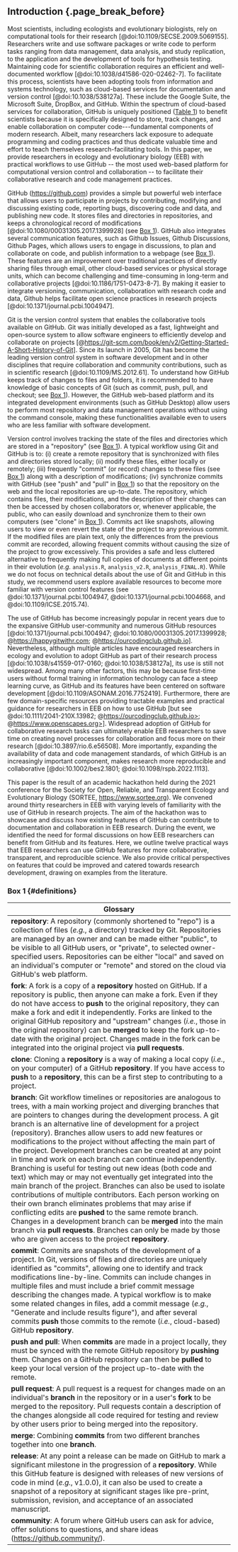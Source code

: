 ## Introduction {.page_break_before}

<!-- *Contributors to this section: PHPB* -->

Most scientists, including ecologists and evolutionary biologists, rely on computational tools for their research [@doi:10.1109/SECSE.2009.5069155].
Researchers write and use software packages or write code to perform tasks ranging from data management, data analysis, and study replication, to the application and the development of tools for hypothesis testing.
Maintaining code for scientific collaboration requires an efficient and well-documented workflow [@doi:10.1038/d41586-020-02462-7].
To facilitate this process, scientists have been adopting tools from information and systems technology, such as cloud-based services for documentation and version control [@doi:10.1038/538127a].
These include the Google Suite, the Microsoft Suite, DropBox, and GitHub.
Within the spectrum of cloud-based services for collaboration, GitHub is uniquely positioned ([Table 1](#tbl:compare)) to benefit scientists because it is specifically designed to store, track changes, and enable collaboration on computer code---fundamental components of modern research.
Albeit, many researchers lack exposure to adequate programming and coding practices and thus dedicate valuable time and effort to teach themselves research-facilitating tools.
In this paper, we provide researchers in ecology and evolutionary biology (EEB) with practical workflows to use GitHub -- the most used web-based platform for computational version control and collaboration -- to facilitate their collaborative research and code management practices.

<!-- *Contributors to this section: RCO, SSHS, PHPB, KH* -->

GitHub (<https://github.com>) provides a simple but powerful web interface that allows users to participate in projects by contributing, modifying and discussing existing code, reporting bugs, discovering code and data, and publishing new code.
It stores files and directories in repositories, and keeps a chronological record of modifications [@doi:10.1080/00031305.2017.1399928] (see [Box 1](#definitions)).
GitHub also integrates several communication features, such as Github Issues, Github Discussions, Github Pages, which allows users to engage in discussions, to plan and collaborate on code, and publish information to a webpage (see [Box 1](#definitions)).
These features are an improvement over traditional practices of directly sharing files through email, other cloud-based services or physical storage units, which can become challenging and time-consuming in long-term and collaborative projects [@doi:10.1186/1751-0473-8-7].
By making it easier to integrate versioning, communication, collaboration with research code and data, Github helps facilitate open science practices in research projects [@doi:10.1371/journal.pcbi.1004947].

Git is the version control system that enables the collaborative tools available on GitHub.
Git was initially developed as a fast, lightweight and open-source system to allow software engineers to efficiently develop and collaborate on projects [@https://git-scm.com/book/en/v2/Getting-Started-A-Short-History-of-Git]. 
Since its launch in 2005, Git has become the leading version control system in software development and in other disciplines that require collaboration and community contributions, such as in scientific research [@doi:10.1109/MS.2012.61].
To understand how GitHub keeps track of changes to files and folders, it is recommended to have knowledge of basic concepts of Git (such as commit, push, pull, and checkout; see [Box 1](#definitions)).
However, the GitHub web-based platform and its integrated development environments (such as GitHub Desktop) allow users to perform most repository and data management operations without using the command console, making these functionalities available even to users who are less familiar with software development.

Version control involves tracking the state of the files and directories which are stored in a "repository" (see [Box 1](#definitions)).
A typical workflow using Git and GitHub is to: (i) create a remote repository that is synchronized with files and directories stored locally; (ii) modify these files, either locally or remotely; (iii) frequently "commit" (or record) changes to these files (see [Box 1](#definitions)) along with a description of modifications; (iv) synchronize commits with GitHub (see "push" and "pull" in [Box 1](#definitions)) so that the repository on the web and the local repositories are up-to-date.
The repository, which contains files, their modifications, and the description of their changes can then be accessed by chosen collaborators or, whenever applicable, the public, who can easily download and synchronize them to their own computers (see "clone" in [Box 1](#definitions)).
Commits act like snapshots, allowing users to view or even revert the state of the project to any previous commit.
If the modified files are plain text, only the differences from the previous commit are recorded, allowing frequent commits without causing the size of the project to grow excessively.
This provides a safe and less cluttered alternative to frequently making full copies of documents at different points in their evolution (_e.g._ `analysis.R`, `analysis_v2.R`, `analysis_FINAL.R`).
While we do not focus on technical details about the use of Git and GitHub in this study, we recommend users explore available resources to become more familiar with version control features (see @doi:10.1371/journal.pcbi.1004947, @doi:10.1371/journal.pcbi.1004668, and @doi:10.1109/ICSE.2015.74).

<!-- *Contributors to this section: RCO, PHPB* -->
The use of GitHub has become increasingly popular in recent years due to the expansive GitHub user-community and numerous GitHub resources [@doi:10.1371/journal.pcbi.1004947; @doi:10.1080/00031305.2017.1399928; @https://happygitwithr.com; @https://ourcodingclub.github.io]. <!--# these citations don't render quite right -->
Nevertheless, although multiple articles have encouraged researchers in ecology and evolution to adopt GitHub as part of their research process [@doi:10.1038/s41559-017-0160; @doi:10.1038/538127a], its use is still not widespread.
Among many other factors, this may be because first-time users without formal training in information technology can face a steep learning curve, as GitHub and its features have been centered on software development [@doi:10.1109/ASONAM.2016.7752419].
Furthermore, there are few domain-specific resources providing tractable examples and practical guidance for researchers in EEB on how to use GitHub [but see @doi:10.1111/2041-210X.13982; @https://ourcodingclub.github.io>; @https://www.openscapes.org>].
Widespread adoption of GitHub for collaborative research tasks can ultimately enable EEB researchers to save time on creating novel processes for collaboration and focus more on their research [@doi:10.3897/rio.6.e56508].
More importantly, expanding the availability of data and code management standards, of which GitHub is an increasingly important component, makes research more reproducible and collaborative [@doi:10.1002/bes2.1801; @doi:10.1098/rspb.2022.1113].

<!-- *Contributors to this section: RCO, PHPB* -->
This paper is the result of an academic hackathon held during the 2021 conference for the Society for Open, Reliable, and Transparent Ecology and Evolutionary Biology (SORTEE, <https://www.sortee.org>).
We convened around thirty researchers in EEB with varying levels of familiarity with the use of GitHub in research projects.
The aim of the hackathon was to showcase and discuss how existing features of GitHub can contribute to documentation and collaboration in EEB research.
During the event, we identified the need for formal discussions on how EEB researchers can benefit from GitHub and its features.
Here, we outline twelve practical ways that EEB researchers can use GitHub features for more collaborative, transparent, and reproducible science.
We also provide critical perspectives on features that could be improved and catered towards research development, drawing on examples from the literature.

### Box 1 {#definitions}

<!-- Contributors to this section: ERS, Ali -->

| Glossary |
|------------------------------------------------------------------------|
| **repository**: A repository (commonly shortened to "repo") is a collection of files (_e.g._, a directory) tracked by Git. Repositories are managed by an owner and can be made either "public", to be visible to all GitHub users, or "private", to selected owner-specified users. Repositories can be either "local" and saved on an individual's computer or "remote" and stored on the cloud via GitHub's web platform. |
| **fork**: A fork is a copy of a **repository** hosted on GitHub. If a repository is public, then anyone can make a fork. Even if they do not have access to **push** to the original repository, they can make a fork and edit it independently. Forks are linked to the original GitHub repository and "upstream" changes (_i.e._, those in the original repository) can be **merged** to keep the fork up-to-date with the original project. Changes made in the fork can be integrated into the original project via **pull requests**. |
| **clone**: Cloning a **repository** is a way of making a local copy (_i.e._, on your computer) of a GitHub **repository**. If you have access to **push** to a **repository**, this can be a first step to contributing to a project. |
| **branch**: Git workflow timelines or repositories are analogous to trees, with a main working project and diverging branches that are pointers to changes during the development process. A git branch is an alternative line of development for a project (repository). Branches allow users to add new features or modifications to the project without affecting the main part of the project. Development branches can be created at any point in time and work on each branch can continue independently. Branching is useful for testing out new ideas (both code and text) which may or may not eventually get integrated into the main branch of the project. Branches can also be used to isolate contributions of multiple contributors. Each person working on their own branch eliminates problems that may arise if conflicting edits are **pushed** to the same remote branch. Changes in a development branch can be **merged** into the main branch via **pull requests**. Branches can only be made by those who are given access to the project **repository**. |
| **commit**: Commits are snapshots of the development of a project. In Git, versions of files and directories are uniquely identified as "commits", allowing one to identify and track modifications line-by-line. Commits can include changes in multiple files and must include a brief commit message describing the changes made. A typical workflow is to make some related changes in files, add a commit message (_e.g._, "Generate and include results figure"), and after several commits **push** those commits to the remote (_i.e._, cloud-based) GitHub **repository**. |
| **push and pull**: When **commits** are made in a project locally, they must be synced with the remote GitHub repository by **pushing** them. Changes on a GitHub repository can then be **pulled** to keep your local version of the project up-to-date with the remote. |
| **pull request**: A pull request is a request for changes made on an individual's **branch** in the repository or in a user's **fork** to be merged to the repository. Pull requests contain a description of the changes alongside all code required for testing and review by other users prior to being merged into the repository. |
| **merge**: Combining **commits** from two different branches together into one **branch**. |
| **release**: At any point a release can be made on GitHub to mark a significant milestone in the progression of a **repository**. While this GitHub feature is designed with releases of new versions of code in mind (_e.g._, v1.0.0), it can also be used to create a snapshot of a repository at significant stages like pre-print, submission, revision, and acceptance of an associated manuscript. |
| **community**: A forum where GitHub users can ask for advice, offer solutions to questions, and share ideas (<https://github.community/>). |
